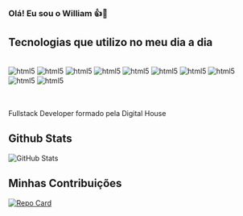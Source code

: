 ### Olá! Eu sou o William 👍🤝



## Tecnologias que utilizo no meu dia a dia

<div style: "display: inline_block><br>
<img align = "center" alt = "html5" src = "https://img.shields.io/badge/HTML5-E34F26?style=for-the-badge&logo=html5&logoColor=white">
<img align = "center" alt = "html5" src = "https://img.shields.io/badge/CSS3-1572B6?style=for-the-badge&logo=css3&logoColor=white">
<img align = "center" alt = "html5" src = "https://img.shields.io/badge/JavaScript-323330?style=for-the-badge&logo=javascript&logoColor=F7DF1E">
<img align = "center" alt = "html5" src = "https://img.shields.io/badge/Sass-CC6699?style=for-the-badge&logo=sass&logoColor=white">
<img align = "center" alt = "html5" src = "https://img.shields.io/badge/Java-ED8B00?style=for-the-badge&logo=java&logoColor=white">
<img align = "center" alt = "html5" src = "https://img.shields.io/badge/React-20232A?style=for-the-badge&logo=react&logoColor=61DAFB">
<img align = "center" alt = "html5" src = "https://img.shields.io/badge/Bootstrap-563D7C?style=for-the-badge&logo=bootstrap&logoColor=white">
<img align = "center" alt = "html5" src = "https://img.shields.io/badge/Spring-6DB33F?style=for-the-badge&logo=spring&logoColor=white">
<img align = "center" alt = "html5" src = "https://img.shields.io/badge/MySQL-00000F?style=for-the-badge&logo=mysql&logoColor=white">
<img align = "center" alt = "html5" src = "https://img.shields.io/badge/Amazon_AWS-232F3E?style=for-the-badge&logo=amazon-aws&logoColor=white">

</div><br><br>

Fullstack Developer formado pela Digital House


## Github Stats

![GitHub Stats](https://github-readme-stats.vercel.app/api?username=wkoju84&theme=solarized-dark&bg_color=#424281&border_color=30A3DC&show_icons=true&icon_color=30A3DC&title_color=E94D5F&text_color=#193094)

## Minhas Contribuições

[![Repo Card](https://github-readme-stats.vercel.app/api/pin/?username=wkoju84&repo=dio-lab-open-source&theme=blueberry&bg_color=#424281&border_color=30A3DC&show_icons=true&icon_color=30A3DC&title_color=E94D5F&text_color=#193094)](https://github.com/wkoju84/dio-lab-open-source)
